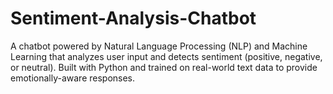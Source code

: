 # Sentiment-Analysis-Chatbot
A chatbot powered by Natural Language Processing (NLP) and Machine Learning that analyzes user input and detects sentiment (positive, negative, or neutral). Built with Python and trained on real-world text data to provide emotionally-aware responses.
